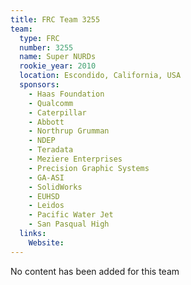 ```yaml
---
title: FRC Team 3255
team:
  type: FRC
  number: 3255
  name: Super NURDs
  rookie_year: 2010
  location: Escondido, California, USA
  sponsors:
    - Haas Foundation
    - Qualcomm
    - Caterpillar
    - Abbott
    - Northrup Grumman
    - NDEP
    - Teradata
    - Meziere Enterprises
    - Precision Graphic Systems
    - GA-ASI
    - SolidWorks
    - EUHSD
    - Leidos
    - Pacific Water Jet
    - San Pasqual High
  links:
    Website: 
---
```

No content has been added for this team